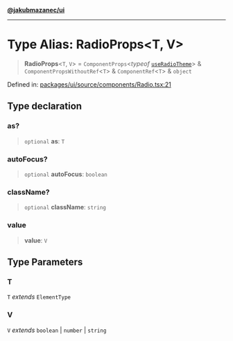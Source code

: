 [**@jakubmazanec/ui**](../README.md)

---

# Type Alias: RadioProps\<T, V\>

> **RadioProps**\<`T`, `V`\> = `ComponentProps`\<_typeof_
> [`useRadioTheme`](../variables/useRadioTheme.md)\> & `ComponentPropsWithoutRef`\<`T`\> &
> `ComponentRef`\<`T`\> & `object`

Defined in:
[packages/ui/source/components/Radio.tsx:21](https://github.com/jakubmazanec/tools/blob/d956cf350ae3e6bad1df754a19dfbabb088c1451/packages/ui/source/components/Radio.tsx#L21)

## Type declaration

### as?

> `optional` **as**: `T`

### autoFocus?

> `optional` **autoFocus**: `boolean`

### className?

> `optional` **className**: `string`

### value

> **value**: `V`

## Type Parameters

### T

`T` _extends_ `ElementType`

### V

`V` _extends_ `boolean` \| `number` \| `string`
